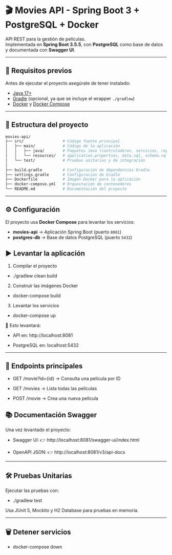 # 🎬 Movies API - Spring Boot 3 + PostgreSQL + Docker

API REST para la gestión de películas.  
Implementada en **Spring Boot 3.5.5**, con **PostgreSQL** como base de datos y documentada con **Swagger UI**.

---

## 🚀 Requisitos previos

Antes de ejecutar el proyecto asegúrate de tener instalado:

- [Java 17+](https://adoptium.net/)  
- [Gradle](https://gradle.org/) (opcional, ya que se incluye el wrapper `./gradlew`)  
- [Docker](https://docs.docker.com/get-docker/) y [Docker Compose](https://docs.docker.com/compose/)  

---

## 📂 Estructura del proyecto
```bash
movies-api/
├── src/                 # Código fuente principal
│   ├── main/            # Código de la aplicación
│   │   ├── java/        # Paquetes Java (controladores, servicios, repositorios, entidades)
│   │   └── resources/   # application.properties, data.sql, schema.sql, etc.
│   └── test/            # Pruebas unitarias y de integración
│
├── build.gradle         # Configuración de dependencias Gradle
├── settings.gradle      # Configuración de Gradle
├── Dockerfile           # Imagen Docker para la aplicación
├── docker-compose.yml   # Orquestación de contenedores
└── README.md            # Documentación del proyecto
```
---

## ⚙️ Configuración

El proyecto usa **Docker Compose** para levantar los servicios:

- **movies-api** → Aplicación Spring Boot (puerto `8081`)  
- **postgres-db** → Base de datos PostgreSQL (puerto `5432`)

## ▶️ Levantar la aplicación

1. Compilar el proyecto

- ./gradlew clean build

2. Construir las imágenes Docker

- docker-compose build

3. Levantar los servicios

- docker-compose up

📌 Esto levantará:

- API en: http://localhost:8081

- PostgreSQL en: localhost:5432

---

## 📖 Endpoints principales

- GET /movie?id={id} → Consulta una película por ID

- GET /movies → Lista todas las películas

- POST /movie → Crea una nueva película

## 📚 Documentación Swagger

Una vez levantado el proyecto:

- Swagger UI: 👉 http://localhost:8081/swagger-ui/index.html

- OpenAPI JSON: 👉 http://localhost:8081/v3/api-docs

---

## 🛠️ Pruebas Unitarias

Ejecutar las pruebas con:

 - ./gradlew test

 Usa JUnit 5, Mockito y H2 Database para pruebas en memoria.

---

 ## 🗑️ Detener servicios

 - docker-compose down

